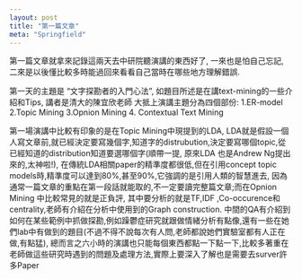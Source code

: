 ```yaml
---
layout: post
title: "第一篇文章"
meta: "Springfield"
---
```


第一篇文章就拿來記錄這兩天去中研院聽演講的東西好了, 一來也是怕自己忘記, 二來是以後懂比較多時能過回來看看自己當時在哪些地方理解錯誤.

第一天的主題是 “文字探勘者的入門心法”, 如題目所述是在講text-mining的一些介紹和Tips, 講者是清大的陳宜欣老師
大抵上演講主題分為四個部份: 1.ER-model 2.Topic Mining 3.Opnion Mining 4. Contextual Text Mining 
 

第一場演講中比較有印象的是在Topic Mining中現提到的LDA, LDA就是假設一個人寫文章前,就已經決定要寫幾個字,知道字的distrubution,決定要寫哪個topic,從已經知道的distribution知道要選哪個字(順帶一提, 原來LDA 也是Andrew Ng提出來的,太神啦!), 在傳統LDA相關paper的精準度都很低,但在引用concept topic models時,精準度可以達到80%,甚至90%,它強調的是引用人類的智慧進去, 因為通常一篇文章的重點在第一段話就能取的,不一定要讀完整篇文章;而在Opnion Mining 中比較常見的就是正負評, 其中要分析的就是TF,IDF ,Co-occurence和 centrality,老師有介紹在分析中使用到的Graph construction.
中間的QA有介紹到如何在某些範例中抓做探勘,例如躁鬱症研究就跟做情緒分析有點像,還有一些在她們lab中有做到的題目(不過不得不說每次有人問,老師都說她們實驗室都有人正在做,有點猛), 總而言之六小時的演講也只能每個東西都點一下點一下,比較多著重在老師做這些研究時遇到的問題及處理方法,實際上要深入了解也是需要去surver許多Paper

